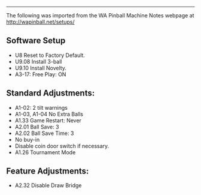 ***
The following was imported from the WA Pinball Machine Notes webpage at http://wapinball.net/setups/
## Software Setup
-   U8 Reset to Factory Default.
-   U9.08 Install 3-ball
-   U9.10 Install Novelty.
-   A3-17: Free Play: ON
## Standard Adjustments:
-   A1-02: 2 tilt warnings
-   A1-03, A1-04 No Extra Balls
-   A1.33 Game Restart: Never
-   A2.01 Ball Save: 3
-   A2.02 Ball Save Time: 3
-   No buy-in
-   Disable coin door switch if necessary.
-   A1.26 Tournament Mode
## Feature Adjustments:
-   A2.32 Disable Draw Bridge
